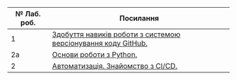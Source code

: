№ Лаб. роб. | Посилання
------- | ----------
1 | [Здобуття навиків роботи з системою версіонування коду GitHub.](https://github.com/VladGrz/Hrozovskyi_IK-31_devops_labs/tree/master/lab_1)
2a| [Основи роботи з Python.](https://github.com/VladGrz/Hrozovskyi_IK-31_devops_labs/tree/master/lab_2a)
2| [Автоматизація. Знайомство з CI/CD.](https://github.com/VladGrz/Hrozovskyi_IK-31_devops_labs/tree/master/lab_2)